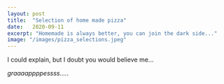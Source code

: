 ```yaml
---
layout: post
title:  "Selection of home made pizza"
date:   2020-09-11
excerpt: "Homemade is always better, you can join the dark side..."
image: "/images/pizza_selections.jpeg"
---
```


I could explain, but I doubt you would believe me...

<em>graaaappppessss....</em>.